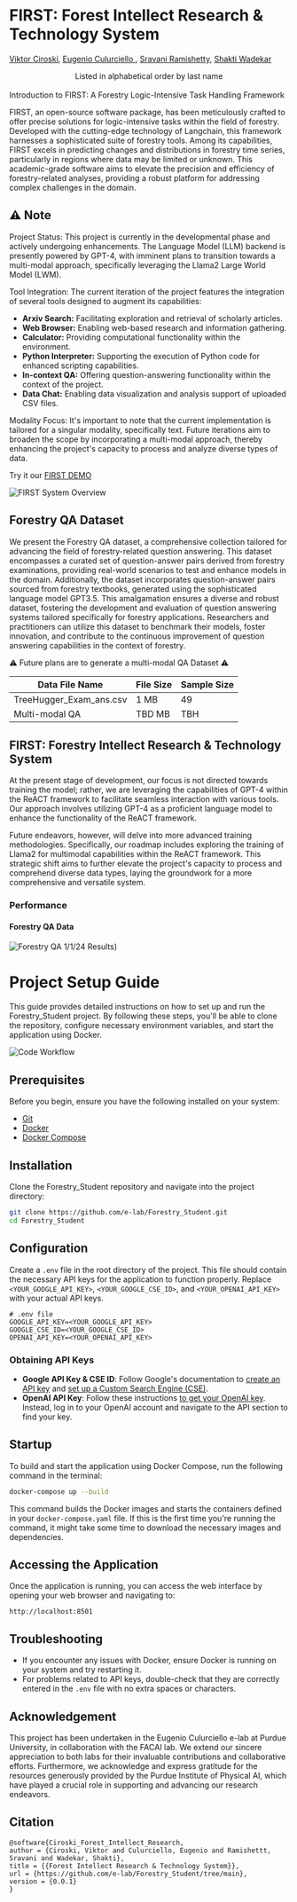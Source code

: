 # FIRST: Forest Intellect Research & Technology System

[Viktor Ciroski](https://viktor1223.github.io/ViktorCiroski.github.io/),
[Eugenio Culurciello ](https://www.linkedin.com/in/eugenioculurciello/),
[Sravani Ramishetty](https://www.linkedin.com/in/sravaniramishetty/),
[Shakti Wadekar](https://www.linkedin.com/in/shakti-nagnath-wadekar/)
<center>Listed in alphabetical order by last name</center>

<br>
Introduction to FIRST: A Forestry Logic-Intensive Task Handling Framework

FIRST, an open-source software package, has been meticulously crafted to offer precise solutions for logic-intensive tasks within the field of forestry. Developed with the cutting-edge technology of Langchain, this framework harnesses a sophisticated suite of forestry tools. Among its capabilities, FIRST excels in predicting changes and distributions in forestry time series, particularly in regions where data may be limited or unknown. This academic-grade software aims to elevate the precision and efficiency of forestry-related analyses, providing a robust platform for addressing complex challenges in the domain.


## ⚠️ Note
Project Status:
This project is currently in the developmental phase and actively undergoing enhancements. The Language Model (LLM) backend is presently powered by GPT-4, with imminent plans to transition towards a multi-modal approach, specifically leveraging the Llama2 Large World Model (LWM).

Tool Integration:
The current iteration of the project features the integration of several tools designed to augment its capabilities:
- **Arxiv Search:** Facilitating exploration and retrieval of scholarly articles.
- **Web Browser:** Enabling web-based research and information gathering.
- **Calculator:** Providing computational functionality within the environment.
- **Python Interpreter:** Supporting the execution of Python code for enhanced scripting capabilities.
- **In-context QA:** Offering question-answering functionality within the context of the project.
- **Data Chat:** Enabling data visualization and analysis support of uploaded CSV files. 

Modality Focus:
It's important to note that the current implementation is tailored for a singular modality, specifically text. Future iterations aim to broaden the scope by incorporating a multi-modal approach, thereby enhancing the project's capacity to process and analyze diverse types of data.

Try it our [FIRST DEMO]()

![FIRST System Overview](./assets/Screenshot%202024-01-14%20at%201.13.34%20PM.png)

## Forestry QA Dataset

We present the Forestry QA dataset, a comprehensive collection tailored for advancing the field of forestry-related question answering. This dataset encompasses a curated set of question-answer pairs derived from forestry examinations, providing real-world scenarios to test and enhance models in the domain. Additionally, the dataset incorporates question-answer pairs sourced from forestry textbooks, generated using the sophisticated language model GPT3.5. This amalgamation ensures a diverse and robust dataset, fostering the development and evaluation of question answering systems tailored specifically for forestry applications. Researchers and practitioners can utilize this dataset to benchmark their models, foster innovation, and contribute to the continuous improvement of question answering capabilities in the context of forestry.

⚠️ Future plans are to generate a multi-modal QA Dataset ⚠️

| Data File Name | File Size | Sample Size |
|----------------|-----------|-------------|
| TreeHugger_Exam_ans.csv      | 1 MB     | 49        |
| Multi-modal QA    | TBD MB      | TBH         |


## FIRST: Forestry Intellect Research & Technology System 
At the present stage of development, our focus is not directed towards training the model; rather, we are leveraging the capabilities of GPT-4 within the ReACT framework to facilitate seamless interaction with various tools. Our approach involves utilizing GPT-4 as a proficient language model to enhance the functionality of the ReACT framework.

Future endeavors, however, will delve into more advanced training methodologies. Specifically, our roadmap includes exploring the training of Llama2 for multimodal capabilities within the ReACT framework. This strategic shift aims to further elevate the project's capacity to process and comprehend diverse data types, laying the groundwork for a more comprehensive and versatile system.
### Performance 
#### Forestry QA Data 
![Forestry QA 1/1/24 Results](./assets/Screenshot%202024-01-14%20at%202.23.59%20PM.png))

# Project Setup Guide

This guide provides detailed instructions on how to set up and run the Forestry_Student project. By following these steps, you'll be able to clone the repository, configure necessary environment variables, and start the application using Docker.

![Code Workflow](./assets/workflow.png)

## Prerequisites

Before you begin, ensure you have the following installed on your system:
- [Git](https://git-scm.com/book/en/v2/Getting-Started-Installing-Git)
- [Docker](https://docs.docker.com/engine/install/)
- [Docker Compose](https://docs.docker.com/compose/install/)

## Installation

Clone the Forestry_Student repository and navigate into the project directory:

```bash
git clone https://github.com/e-lab/Forestry_Student.git
cd Forestry_Student
```

## Configuration

Create a `.env` file in the root directory of the project. This file should contain the necessary API keys for the application to function properly. Replace `<YOUR_GOOGLE_API_KEY>`, `<YOUR_GOOGLE_CSE_ID>`, and `<YOUR_OPENAI_API_KEY>` with your actual API keys.

```plaintext
# .env file
GOOGLE_API_KEY=<YOUR_GOOGLE_API_KEY>
GOOGLE_CSE_ID=<YOUR_GOOGLE_CSE_ID>
OPENAI_API_KEY=<YOUR_OPENAI_API_KEY>
```

### Obtaining API Keys

- **Google API Key & CSE ID**: Follow Google's documentation to [create an API key](https://support.google.com/googleapi/answer/6158862?hl=en) and [set up a Custom Search Engine (CSE)](https://programmablesearchengine.google.com/controlpanel/create).
- **OpenAI API Key**: Follow these instructions [to get your OpenAI key](https://www.maisieai.com/help/how-to-get-an-openai-api-key-for-chatgpt). Instead, log in to your OpenAI account and navigate to the API section to find your key.

## Startup

To build and start the application using Docker Compose, run the following command in the terminal:

```bash
docker-compose up --build
```

This command builds the Docker images and starts the containers defined in your `docker-compose.yaml` file. If this is the first time you're running the command, it might take some time to download the necessary images and dependencies.

## Accessing the Application

Once the application is running, you can access the web interface by opening your web browser and navigating to:

```
http://localhost:8501
```

## Troubleshooting

- If you encounter any issues with Docker, ensure Docker is running on your system and try restarting it.
- For problems related to API keys, double-check that they are correctly entered in the `.env` file with no extra spaces or characters.

## Acknowledgement 
This project has been undertaken in the Eugenio Culurciello e-lab at Purdue University, in collaboration with the FACAI lab. We extend our sincere appreciation to both labs for their invaluable contributions and collaborative efforts. Furthermore, we acknowledge and express gratitude for the resources generously provided by the Purdue Institute of Physical AI, which have played a crucial role in supporting and advancing our research endeavors.

## Citation 

```
@software{Ciroski_Forest_Intellect_Research,
author = {Ciroski, Viktor and Culurciello, Eugenio and Ramishettt, Sravani and Wadekar, Shakti},
title = {{Forest Intellect Research & Technology System}},
url = {https://github.com/e-lab/Forestry_Student/tree/main},
version = {0.0.1}
}
```